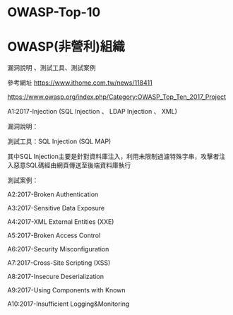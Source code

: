 # OWASP-Top-10

# OWASP(非營利)組織

漏洞說明 、測試工具、測試案例

參考網址 https://www.ithome.com.tw/news/118411

https://www.owasp.org/index.php/Category:OWASP_Top_Ten_2017_Project

A1:2017-Injection (SQL Injection 、 LDAP Injection 、 XML)

漏洞說明：

測試工具：SQL Injection (SQL MAP)

其中SQL Injection主要是針對資料庫注入，利用未限制過濾特殊字串，攻擊者注入惡意SQL碼經由網頁傳送至後端資料庫執行

測試案例：

A2:2017-Broken Authentication

A3:2017-Sensitive Data Exposure

A4:2017-XML External Entities (XXE)

A5:2017-Broken Access Control

A6:2017-Security Misconfiguration

A7:2017-Cross-Site Scripting (XSS)

A8:2017-Insecure Deserialization

A9:2017-Using Components with Known 

A10:2017-Insufficient Logging&Monitoring


















